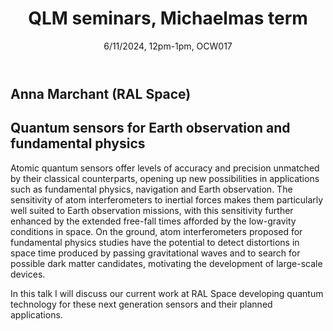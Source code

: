 ﻿---
layout: page
title: QLM seminars, Michaelmas term
subtitle: 6/11/2024, 12pm-1pm, OCW017
---

## Anna Marchant (RAL Space)

## Quantum sensors for Earth observation and fundamental physics

Atomic quantum sensors offer levels of accuracy and precision unmatched by their classical counterparts, opening up new possibilities in applications such as fundamental physics, navigation and Earth observation.  The sensitivity of atom interferometers to inertial forces makes them particularly well suited to Earth observation missions, with this sensitivity further enhanced by the extended free-fall times afforded by the low-gravity conditions in space.  On the ground, atom interferometers proposed for fundamental physics studies have the potential to detect distortions in space time produced by passing gravitational waves and to search for possible dark matter candidates, motivating the development of large-scale devices. 

In this talk I will discuss our current work at RAL Space developing quantum technology for these next generation sensors and their planned applications. 


